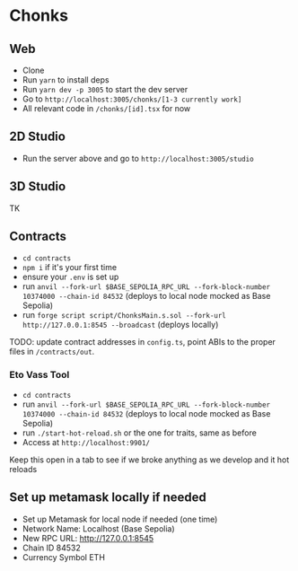 # Chonks

## Web

* Clone
* Run `yarn` to install deps
* Run `yarn dev -p 3005` to start the dev server
* Go to `http://localhost:3005/chonks/[1-3 currently work]`
* All relevant code in `/chonks/[id].tsx` for now

## 2D Studio

* Run the server above and go to `http://localhost:3005/studio`

## 3D Studio

TK

## Contracts

* `cd contracts`
* `npm i` if it's your first time
* ensure your `.env` is set up
* run `anvil --fork-url $BASE_SEPOLIA_RPC_URL --fork-block-number 10374000 --chain-id 84532` (deploys to local node mocked as Base Sepolia)
* run `forge script script/ChonksMain.s.sol --fork-url http://127.0.0.1:8545 --broadcast` (deploys locally)

TODO: update contract addresses in `config.ts`, point ABIs to the proper files in `/contracts/out`.

### Eto Vass Tool

* `cd contracts`
* run `anvil --fork-url $BASE_SEPOLIA_RPC_URL --fork-block-number 10374000 --chain-id 84532` (deploys to local node mocked as Base Sepolia)
* run `./start-hot-reload.sh` or the one for traits, same as before
* Access at `http://localhost:9901/`

Keep this open in a tab to see if we broke anything as we develop and it hot reloads

## Set up metamask locally if needed

* Set up Metamask for local node if needed (one time)
* Network Name: Localhost (Base Sepolia)
* New RPC URL: http://127.0.0.1:8545
* Chain ID 84532
* Currency Symbol ETH
